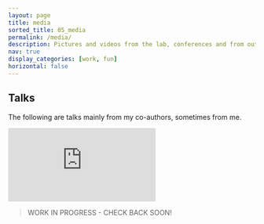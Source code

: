 ```yaml
---
layout: page
title: media
sorted_title: 05_media
permalink: /media/
description: Pictures and videos from the lab, conferences and from outreach events.
nav: true
display_categories: [work, fun]
horizontal: false
---
```


## Talks

The following are talks mainly from my co-authors, sometimes from me.

<div class="embed-responsive embed-responsive-16by9">
  <iframe class="embed-responsive-item" src="https://www.youtube.com/embed/videoseries?list=PLw-O00K-tto9YIvTfi3p-EGmb8zDPWgIN" title="Talks from Riccardo.M.G. and co-authors" frameborder="0" allow="accelerometer; autoplay; clipboard-write; encrypted-media; gyroscope; picture-in-picture" allowfullscreen></iframe>
</div>

<!-- <iframe width="560" height="315" src="https://www.youtube.com/embed/videoseries?list=PLw-O00K-tto9YIvTfi3p-EGmb8zDPWgIN" title="Talks from Riccardo.M.G. and co-authors" frameborder="0" allow="accelerometer; autoplay; clipboard-write; encrypted-media; gyroscope; picture-in-picture" allowfullscreen></iframe> -->



> WORK IN PROGRESS - CHECK BACK SOON!


